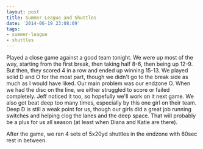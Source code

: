 ```yaml
---
layout: post
title: Summer League and Shuttles
date: '2014-06-19 23:08:09'
tags:
- summer-league
- shuttles
---
```


Played a close game against a good team tonight. We were up most of the way, starting from the first break, then taking half 8-6, then being up 12-9. But then, they scored 4 in a row and ended up winning 15-13. We played solid D and O for the most part, though we didn't go to the break side as much as I would have liked. Our main problem was our endzone O. When we had the disc on the line, we either struggled to score or failed completely. Jeff noticed it too, so hopefully we'll work on it next game. We also got beat deep too many times, especially by this one girl on their team. Deep D is still a weak point for us, though our girls did a great job running switches and helping clog the lanes and the deep space. That will probably be a plus for us all season (at least when Diana and Katie are there).

After the game, we ran 4 sets of 5x20yd shuttles in the endzone with 60sec rest in between. 
